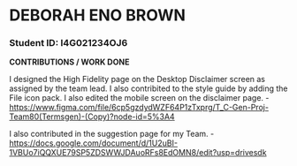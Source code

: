 # DEBORAH ENO BROWN


### Student ID: I4G021234OJ6


**CONTRIBUTIONS / WORK DONE**







I designed the High Fidelity page on the Desktop Disclaimer screen as assigned by the team lead. I also contribited to the style guide by adding the File icon pack. I also edited the mobile screen on the disclaimer page. - https://www.figma.com/file/6cp5gzdydWZF64P1zTxprg/T_C-Gen-Proj-Team80(Termsgen)-(Copy)?node-id=5%3A4



I also contributed in the suggestion page for my Team. - https://docs.google.com/document/d/1U2uBI-1VBUo7iQQXUE79SP5ZDSWWJDAuoRFs8EdOMN8/edit?usp=drivesdk
